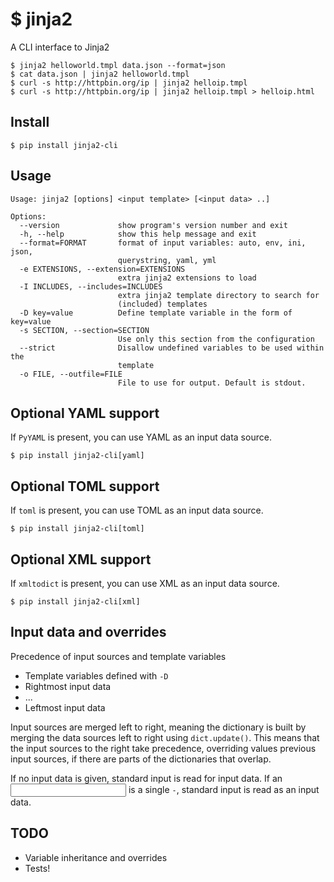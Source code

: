 # $ jinja2
A CLI interface to Jinja2
```
$ jinja2 helloworld.tmpl data.json --format=json
$ cat data.json | jinja2 helloworld.tmpl
$ curl -s http://httpbin.org/ip | jinja2 helloip.tmpl
$ curl -s http://httpbin.org/ip | jinja2 helloip.tmpl > helloip.html
```

## Install
`$ pip install jinja2-cli`

## Usage
```
Usage: jinja2 [options] <input template> [<input data> ..]

Options:
  --version             show program's version number and exit
  -h, --help            show this help message and exit
  --format=FORMAT       format of input variables: auto, env, ini, json,
                        querystring, yaml, yml
  -e EXTENSIONS, --extension=EXTENSIONS
                        extra jinja2 extensions to load
  -I INCLUDES, --includes=INCLUDES
                        extra jinja2 template directory to search for
                        (included) templates
  -D key=value          Define template variable in the form of key=value
  -s SECTION, --section=SECTION
                        Use only this section from the configuration
  --strict              Disallow undefined variables to be used within the
                        template
  -o FILE, --outfile=FILE
                        File to use for output. Default is stdout.
```

## Optional YAML support
If `PyYAML` is present, you can use YAML as an input data source.

`$ pip install jinja2-cli[yaml]`

## Optional TOML support
If `toml` is present, you can use TOML as an input data source.

`$ pip install jinja2-cli[toml]`

## Optional XML support
If `xmltodict` is present, you can use XML as an input data source.

`$ pip install jinja2-cli[xml]`

## Input data and overrides

Precedence of input sources and template variables
- Template variables defined with `-D`
- Rightmost input data
- ...  
- Leftmost input data

Input sources are merged left to right, meaning the dictionary is built by merging the data sources left to right using `dict.update()`.
This means that the input sources to the right take precedence, overriding values previous input sources, if there are parts of the dictionaries that overlap.

If no input data is given, standard input is read for input data.
If an <input data> is a single `-`, standard input is read as an input data.

## TODO
 * Variable inheritance and overrides
  * Tests!
